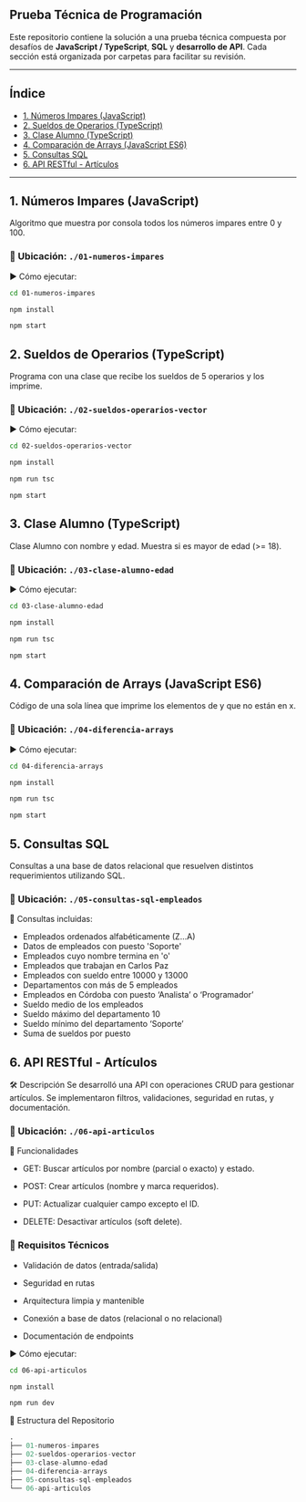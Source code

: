 ## Prueba Técnica de Programación

Este repositorio contiene la solución a una prueba técnica compuesta por desafíos de **JavaScript / TypeScript**, **SQL** y **desarrollo de API**. Cada sección está organizada por carpetas para facilitar su revisión.

---

## Índice
- [1. Números Impares (JavaScript)](#1-números-impares-javascript)
- [2. Sueldos de Operarios (TypeScript)](#2-sueldos-de-operarios-typescript)
- [3. Clase Alumno (TypeScript)](#3-clase-alumno-typescript)
- [4. Comparación de Arrays (JavaScript ES6)](#4-comparación-de-arrays-javascript-es6)
- [5. Consultas SQL](#5-consultas-sql)
- [6. API RESTful - Artículos](#6-api-restful---artículos)
---

## 1. Números Impares (JavaScript)

Algoritmo que muestra por consola todos los números impares entre 0 y 100.

### 📂 Ubicación: `./01-numeros-impares`

▶️ Cómo ejecutar:

```bash
cd 01-numeros-impares
```
```bash
npm install
```
```bash
npm start
```
## 2. Sueldos de Operarios (TypeScript)
Programa con una clase que recibe los sueldos de 5 operarios y los imprime.

### 📂 Ubicación: `./02-sueldos-operarios-vector`
▶️ Cómo ejecutar:

```bash
cd 02-sueldos-operarios-vector
```
```bash
npm install
```
```bash
npm run tsc
```
```bash
npm start
```
## 3. Clase Alumno (TypeScript)
Clase Alumno con nombre y edad. Muestra si es mayor de edad (>= 18).

### 📂 Ubicación: `./03-clase-alumno-edad`
▶️ Cómo ejecutar:

```bash
cd 03-clase-alumno-edad
```
```bash
npm install
```
```bash
npm run tsc
```
```bash
npm start
```
## 4. Comparación de Arrays (JavaScript ES6)
Código de una sola línea que imprime los elementos de y que no están en x.
### 📂 Ubicación: `./04-diferencia-arrays`

▶️ Cómo ejecutar:

```bash
cd 04-diferencia-arrays
```
```bash
npm install
```
```bash
npm run tsc
```
```bash
npm start
```

## 5. Consultas SQL
Consultas a una base de datos relacional que resuelven distintos requerimientos utilizando SQL.

### 📂 Ubicación: `./05-consultas-sql-empleados`
📝 Consultas incluidas:
- Empleados ordenados alfabéticamente (Z...A)
- Datos de empleados con puesto 'Soporte'
- Empleados cuyo nombre termina en 'o'
- Empleados que trabajan en Carlos Paz
- Empleados con sueldo entre 10000 y 13000
- Departamentos con más de 5 empleados
- Empleados en Córdoba con puesto ‘Analista’ o ‘Programador’
- Sueldo medio de los empleados
- Sueldo máximo del departamento 10
- Sueldo mínimo del departamento ‘Soporte’
- Suma de sueldos por puesto

## 6. API RESTful - Artículos
🛠 Descripción
Se desarrolló una API con operaciones CRUD para gestionar artículos. Se implementaron filtros, validaciones, seguridad en rutas, y documentación.

### 📂 Ubicación: `./06-api-articulos`
🧩 Funcionalidades
- GET: Buscar artículos por nombre (parcial o exacto) y estado.

- POST: Crear artículos (nombre y marca requeridos).

- PUT: Actualizar cualquier campo excepto el ID.

- DELETE: Desactivar artículos (soft delete).

### 📌 Requisitos Técnicos
- Validación de datos (entrada/salida)

- Seguridad en rutas

- Arquitectura limpia y mantenible

- Conexión a base de datos (relacional o no relacional)

- Documentación de endpoints

▶️ Cómo ejecutar:

```bash
cd 06-api-articulos
```
```bash
npm install
```
```bash
npm run dev
```

📁 Estructura del Repositorio
```sql
.
├── 01-numeros-impares
├── 02-sueldos-operarios-vector
├── 03-clase-alumno-edad
├── 04-diferencia-arrays
├── 05-consultas-sql-empleados
└── 06-api-articulos
```

